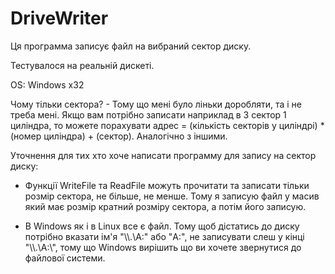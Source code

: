 # DriveWriter
Ця программа записує файл на вибраний сектор диску.

Тестувалося на реальній дискеті.

OS: Windows x32

Чому тільки сектора? - Тому що мені було ліньки доробляти, та і не треба мені. Якщо вам потрібно записати наприклад в 3 сектор 1 циліндра, то можете порахувати адрес = (кількість секторів у циліндрі) * (номер циліндра) + (сектор). Аналогічно з іншими.

Уточнення для тих хто хоче написати программу для запису на сектор диску:
* Функції WriteFile та ReadFile можуть прочитати та записати тільки розмір сектора, не більше, не менше. Тому я записую файл у масив який має розмір кратний розміру сектора, а потім його записую.

* В Windows як і в Linux все є файл. Тому щоб дістатись до диску потрібно вказати ім'я "\\\\.\\A:" або "A:", не записувати слеш  у кінці "\\\\.\A:\\", тому що Windows вирішить що ви хочете звернутися до файлової системи.
